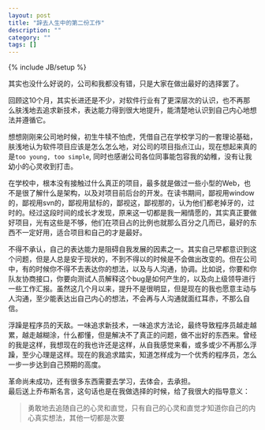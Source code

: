 ```yaml
---
layout: post
title: "辞去人生中的第二份工作"
description: ""
category: ""
tags: []
---
```

{% include JB/setup %}

其实也没什么好说的，公司和我都没有错，只是大家在做出最好的选择罢了。

回顾这10个月，其实长进还是不少，对软件行业有了更深层次的认识，也不再那么肤浅地去追求新技术，表达能力得到很大地提升，能清楚地认识到自己内心地想法并遵循它。

想想刚刚来公司地时候，初生牛犊不怕虎，凭借自己在学校学习的一套理论基础，肤浅地认为软件项目应该是怎么怎么地，对公司的项目指点江山，现在想起来真的是`too young, too simple`, 同时也感谢公司各位同事能包容我的幼稚，没有让我幼小的心灵收到打击。

在学校中，根本没有接触过什么真正的项目，最多就是做过一些小型的Web，也不是很了解什么是架构，以及对项目前后台的开发。在读书期间，鄙视用window的，鄙视用svn的，鄙视用鼠标的，鄙视这，鄙视那的，认为他们都老掉牙的，过时的。经过这段时间的成长才发现，原来这一切都是我一厢情愿的，其实真正要做好项目，光有这些是不够，他们在项目占的比例也就那么百分之几而已，最好的东西不一定好用，适合项目和自己的才是最好。

不得不承认，自己的表达能力是阻碍自我发展的因素之一。其实自己早都意识到这个问题，但是人总是安于现状的，不到不得以的时候是不会做出改变的。但在公司中，有的时候你不得不去表达你的想法，以及与人沟通，协调。比如说，你要和你队友协商接口，你要向测试人员解释这个bug是如何产生的，以及向上级领导进行一些工作汇报。虽然这几个月以来，提升不是很明显，但是现在的我也愿意主动与人沟通，至少能表达出自己内心的想法，不会再与人沟通就面红耳赤，不那么自信。

浮躁是程序员的天敌。一味追求新技术，一味追求方法论，最终导致程序员越走越累，越走越糊涂，什么都懂，但是解决不了真正的问题，做不出好的东西来。曾经的我是这样，我想现在的我也许还是这样，从自我感觉来看，或多或少不再那么浮躁，至少心理是这样。现在的我追求踏实，知道怎样成为一个优秀的程序员，怎么一步一步达到自己预期的高度。

革命尚未成功，还有很多东西需要去学习，去体会，去承担。  
最后送上乔布斯名言，这句话也是在我做选择的时候，给了我很大的指导意义：
> 勇敢地去追随自己的心灵和直觉，只有自己的心灵和直觉才知道你自己的内心真实想法，其他一切都是次要

